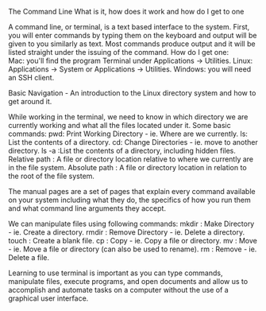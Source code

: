 The Command Line What is it, how does it work and how do I get to one

A command line, or terminal, is a text based interface to the system. First, you will enter commands by typing them on the keyboard and output will be given to you similarly as text. Most commands produce output and it will be listed straight under the issuing of the command.
How do I get one:  
Mac: you'll find the program Terminal under Applications -> Utilities.
Linux: Applications -> System or Applications -> Utilities.
Windows: you will need an SSH client.

Basic Navigation - An introduction to the Linux directory system and how to get around it.

While working in the terminal, we need to know in which directory we are currently working and what all the files located under it.
Some basic commands:
pwd: Print Working Directory - ie. Where are we currently.
ls: List the contents of a directory.
cd: Change Directories - ie. move to another directory.
ls -a :List the contents of a directory, including hidden files.
Relative path : A file or directory location relative to where we currently are in the file system.
Absolute path : A file or directory location in relation to the root of the file system.

The manual pages are a set of pages that explain every command available on your system including what they do, the specifics of how you run them and what command line arguments they accept.

We can manipulate files using following commands:
mkdir : Make Directory - ie. Create a directory.
rmdir : Remove Directory - ie. Delete a directory.
touch : Create a blank file.
cp : Copy - ie. Copy a file or directory.
mv : Move - ie. Move a file or directory (can also be used to rename).
rm : Remove - ie. Delete a file.

 Learning to use terminal is important as you can type commands, manipulate files, execute programs, and open documents and allow us to accomplish and automate tasks on a computer without the use of a graphical user interface.
